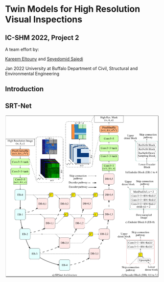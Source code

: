 # Twin Models for High Resolution Visual Inspections
## IC-SHM 2022, Project 2

A team effort by:

[Kareem Eltouny](https://github.com/keltouny) and [Seyedomid Sajedi](https://github.com/OmidSaj)

Jan 2022 
University at Buffalo 
Department of Civil, Structural and Environmental Engineering

## Introduction

## SRT-Net

![SRT-Net](https://github.com/OmidSaj/UB-Twin-Vision/blob/main/Assets/Figures/SRT-Net.png)
